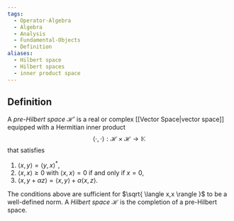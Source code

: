 ```yaml
---
tags:
  - Operator-Algebra
  - Algebra
  - Analysis
  - Fundamental-Objects
  - Definition
aliases:
  - Hilbert space
  - Hilbert spaces
  - inner product space
---
```

## Definition

A *pre-Hilbert space* $\mathcal{H}'$ is a real or complex [[Vector Space|vector space]] equipped with a Hermitian inner product 
$$
\langle \cdot,\cdot \rangle : \mathcal{H} \times \mathcal{H} \to \mathbb{K}
$$
that satisfies
1. $\langle x,y \rangle = \langle y,x \rangle^{*}$,
2. $\langle x,x \rangle \geq 0$ with $\langle x,x \rangle = 0$ if and only if $x = 0$,
3. $\langle x, y + \alpha z \rangle = \langle x,y \rangle + \alpha \langle x,z \rangle$.

The conditions above are sufficient for $\sqrt{ \langle x,x \rangle }$ to be a well-defined norm. A *Hilbert space* $\mathcal{H}$ is the completion of a pre-Hilbert space.